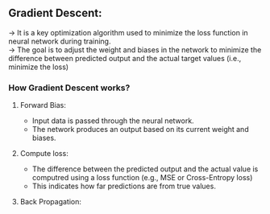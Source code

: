 ## Gradient Descent:<br>

-> It is a key optimization algorithm used to minimize the loss function in neural network during training.<br>
-> The goal is to adjust the weight and biases in the network to minimize the difference between predicted output and the actual target values (i.e., minimize the loss)<br>

### How Gradient Descent works?
1) Forward Bias:<br>
    - Input data is passed through the neural network.
    - The network produces an output based on its current weight and biases.

2) Compute loss:<br>
    - The difference between the predicted output and the actual value is computred using a loss function (e.g., MSE or Cross-Entropy loss)
    - This indicates how far predictions are from true values.

3) Back Propagation:<br>





